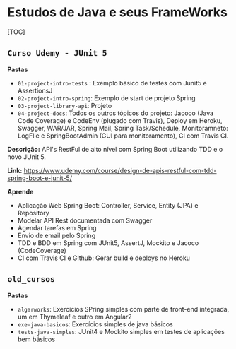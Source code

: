 # Estudos de Java e seus FrameWorks

[TOC]

## `Curso Udemy - JUnit 5`

**Pastas**
+ `01-project-intro-tests` : Exemplo básico de testes com Junit5 e AssertionsJ
+ `02-project-intro-spring`: Exemplo de start de projeto Spring 
+ `03-project-library-api`: Projeto
+ `04-project-docs`: Todos os outros tópicos do projeto: Jacoco (Java Code Coverage) e CodeEnv (plugado com Travis), Deploy em Heroku, Swagger, WAR/JAR, Spring Mail, Spring Task/Schedule, Monitoramneto: LogFIle e SpringBootAdmin (GUI para monitoramento), CI com Travis CI.

**Descrição:** API's RestFul de alto nível com Spring Boot utilizando TDD e o novo JUnit 5.

**Link:** https://www.udemy.com/course/design-de-apis-restful-com-tdd-spring-boot-e-junit-5/

**Aprende**
+ Aplicação Web Spring Boot: Controller, Service, Entity (JPA) e Repository
+ Modelar API Rest documentada com Swagger
+ Agendar tarefas em Spring
+ Envio de email pelo Spring
+ TDD e BDD em Spring com JUnit5, AssertJ, Mockito e Jacoco (CodeCoverage)
+ CI com Travis CI e Github: Gerar build e deploys no Heroku

## `old_cursos`

**Pastas**
+ `algarworks`: Exercícios SPring simples com parte de front-end integrada, um em Thymeleaf e outro em Angular2
+ `exe-java-basicos`: Exercícios simples de java básicos
+ `tests-java-simples`: JUnit4 e Mockito simples em testes de aplicações bem básicos

